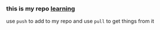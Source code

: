 ### this is my repo [learning](https://github.com/CehAbdUlRhman/CehAbdUlRhman.git)

use `push` to add to my repo and use `pull` to get things from it

